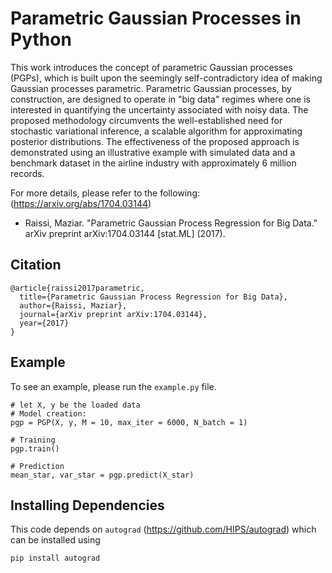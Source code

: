 # Parametric Gaussian Processes in Python

This work introduces the concept of parametric Gaussian processes (PGPs), which is built upon the seemingly self-contradictory idea of making Gaussian processes parametric. Parametric Gaussian processes, by construction, are designed to operate in "big data" regimes where one is interested in quantifying the uncertainty associated with noisy data. The proposed methodology circumvents the well-established need for stochastic variational inference, a scalable algorithm for approximating posterior distributions. The effectiveness of the proposed approach is demonstrated using an illustrative example with simulated data and a benchmark dataset in the airline industry with approximately 6 million records.

For more details, please refer to the following: (https://arxiv.org/abs/1704.03144)

  - Raissi, Maziar. "Parametric Gaussian Process Regression for Big Data." arXiv preprint arXiv:1704.03144 [stat.ML] (2017).

## Citation

    @article{raissi2017parametric,
      title={Parametric Gaussian Process Regression for Big Data},
      author={Raissi, Maziar},
      journal={arXiv preprint arXiv:1704.03144},
      year={2017}
    }

## Example

To see an example, please run the `example.py` file.

    # let X, y be the loaded data
    # Model creation:
    pgp = PGP(X, y, M = 10, max_iter = 6000, N_batch = 1)
    
    # Training
    pgp.train()
    
    # Prediction
    mean_star, var_star = pgp.predict(X_star)

## Installing Dependencies

This code depends on `autograd` (https://github.com/HIPS/autograd) which can be installed using

    pip install autograd
